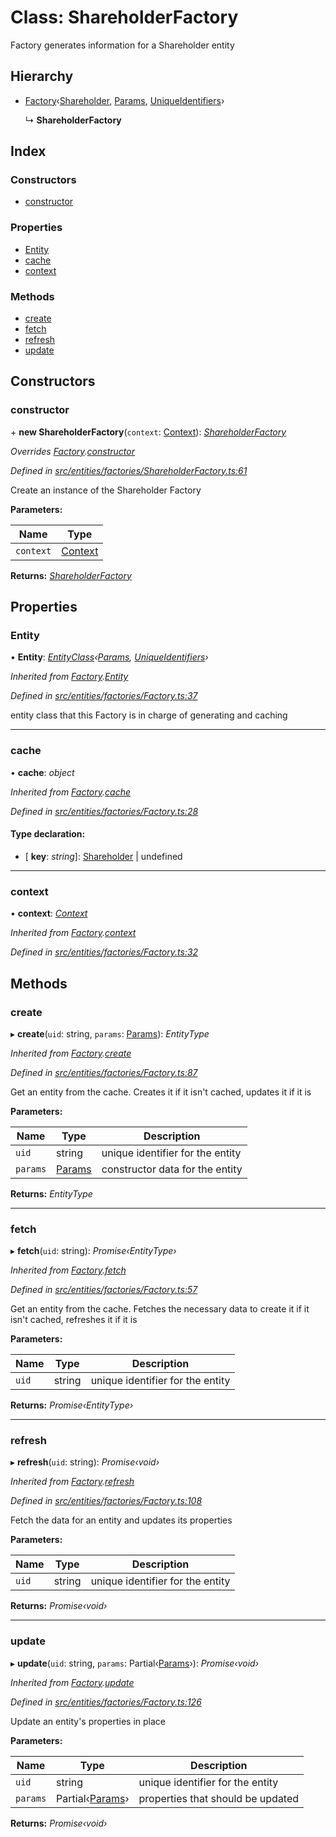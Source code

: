 # Class: ShareholderFactory

Factory generates information for a Shareholder entity

## Hierarchy

- [Factory](_entities_factories_factory_.factory.md)‹[Shareholder](_entities_shareholder_.shareholder.md), [Params](../interfaces/_entities_shareholder_.params.md), [UniqueIdentifiers](../interfaces/_entities_shareholder_.uniqueidentifiers.md)›

  ↳ **ShareholderFactory**

## Index

### Constructors

- [constructor](_entities_factories_shareholderfactory_.shareholderfactory.md#constructor)

### Properties

- [Entity](_entities_factories_shareholderfactory_.shareholderfactory.md#entity)
- [cache](_entities_factories_shareholderfactory_.shareholderfactory.md#cache)
- [context](_entities_factories_shareholderfactory_.shareholderfactory.md#context)

### Methods

- [create](_entities_factories_shareholderfactory_.shareholderfactory.md#create)
- [fetch](_entities_factories_shareholderfactory_.shareholderfactory.md#fetch)
- [refresh](_entities_factories_shareholderfactory_.shareholderfactory.md#refresh)
- [update](_entities_factories_shareholderfactory_.shareholderfactory.md#update)

## Constructors

### constructor

\+ **new ShareholderFactory**(`context`: [Context](_context_.context.md)): _[ShareholderFactory](_entities_factories_shareholderfactory_.shareholderfactory.md)_

_Overrides [Factory](_entities_factories_factory_.factory.md).[constructor](_entities_factories_factory_.factory.md#constructor)_

_Defined in [src/entities/factories/ShareholderFactory.ts:61](https://github.com/PolymathNetwork/polymath-sdk/blob/a1cd5e3/src/entities/factories/ShareholderFactory.ts#L61)_

Create an instance of the Shareholder Factory

**Parameters:**

| Name      | Type                            |
| --------- | ------------------------------- |
| `context` | [Context](_context_.context.md) |

**Returns:** _[ShareholderFactory](_entities_factories_shareholderfactory_.shareholderfactory.md)_

## Properties

### Entity

• **Entity**: _[EntityClass](../interfaces/_entities_factories_factory_.entityclass.md)‹[Params](../interfaces/_entities_shareholder_.params.md), [UniqueIdentifiers](../interfaces/_entities_shareholder_.uniqueidentifiers.md)›_

_Inherited from [Factory](_entities_factories_factory_.factory.md).[Entity](_entities_factories_factory_.factory.md#entity)_

_Defined in [src/entities/factories/Factory.ts:37](https://github.com/PolymathNetwork/polymath-sdk/blob/a1cd5e3/src/entities/factories/Factory.ts#L37)_

entity class that this Factory is in charge of generating and caching

---

### cache

• **cache**: _object_

_Inherited from [Factory](_entities_factories_factory_.factory.md).[cache](_entities_factories_factory_.factory.md#cache)_

_Defined in [src/entities/factories/Factory.ts:28](https://github.com/PolymathNetwork/polymath-sdk/blob/a1cd5e3/src/entities/factories/Factory.ts#L28)_

#### Type declaration:

- \[ **key**: _string_\]: [Shareholder](_entities_shareholder_.shareholder.md) | undefined

---

### context

• **context**: _[Context](_context_.context.md)_

_Inherited from [Factory](_entities_factories_factory_.factory.md).[context](_entities_factories_factory_.factory.md#context)_

_Defined in [src/entities/factories/Factory.ts:32](https://github.com/PolymathNetwork/polymath-sdk/blob/a1cd5e3/src/entities/factories/Factory.ts#L32)_

## Methods

### create

▸ **create**(`uid`: string, `params`: [Params](../interfaces/_entities_shareholder_.params.md)): _EntityType_

_Inherited from [Factory](_entities_factories_factory_.factory.md).[create](_entities_factories_factory_.factory.md#create)_

_Defined in [src/entities/factories/Factory.ts:87](https://github.com/PolymathNetwork/polymath-sdk/blob/a1cd5e3/src/entities/factories/Factory.ts#L87)_

Get an entity from the cache. Creates it if it isn't cached, updates it if it is

**Parameters:**

| Name     | Type                                                     | Description                      |
| -------- | -------------------------------------------------------- | -------------------------------- |
| `uid`    | string                                                   | unique identifier for the entity |
| `params` | [Params](../interfaces/_entities_shareholder_.params.md) | constructor data for the entity  |

**Returns:** _EntityType_

---

### fetch

▸ **fetch**(`uid`: string): _Promise‹EntityType›_

_Inherited from [Factory](_entities_factories_factory_.factory.md).[fetch](_entities_factories_factory_.factory.md#fetch)_

_Defined in [src/entities/factories/Factory.ts:57](https://github.com/PolymathNetwork/polymath-sdk/blob/a1cd5e3/src/entities/factories/Factory.ts#L57)_

Get an entity from the cache. Fetches the necessary data to create it if it isn't cached, refreshes it if it is

**Parameters:**

| Name  | Type   | Description                      |
| ----- | ------ | -------------------------------- |
| `uid` | string | unique identifier for the entity |

**Returns:** _Promise‹EntityType›_

---

### refresh

▸ **refresh**(`uid`: string): _Promise‹void›_

_Inherited from [Factory](_entities_factories_factory_.factory.md).[refresh](_entities_factories_factory_.factory.md#refresh)_

_Defined in [src/entities/factories/Factory.ts:108](https://github.com/PolymathNetwork/polymath-sdk/blob/a1cd5e3/src/entities/factories/Factory.ts#L108)_

Fetch the data for an entity and updates its properties

**Parameters:**

| Name  | Type   | Description                      |
| ----- | ------ | -------------------------------- |
| `uid` | string | unique identifier for the entity |

**Returns:** _Promise‹void›_

---

### update

▸ **update**(`uid`: string, `params`: Partial‹[Params](../interfaces/_entities_shareholder_.params.md)›): _Promise‹void›_

_Inherited from [Factory](_entities_factories_factory_.factory.md).[update](_entities_factories_factory_.factory.md#update)_

_Defined in [src/entities/factories/Factory.ts:126](https://github.com/PolymathNetwork/polymath-sdk/blob/a1cd5e3/src/entities/factories/Factory.ts#L126)_

Update an entity's properties in place

**Parameters:**

| Name     | Type                                                              | Description                       |
| -------- | ----------------------------------------------------------------- | --------------------------------- |
| `uid`    | string                                                            | unique identifier for the entity  |
| `params` | Partial‹[Params](../interfaces/_entities_shareholder_.params.md)› | properties that should be updated |

**Returns:** _Promise‹void›_
